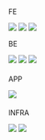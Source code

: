 
<div>
  <p>FE</p>
  <img src="https://img.shields.io/badge/React.js-61DAFB?style=flat-square&logo=React&logoColor=black"/>
  <img src="https://img.shields.io/badge/Next.js-000000?style=flat-square&logo=Next.js&logoColor=white"/>
  <img src="https://img.shields.io/badge/Vue.js-4FC08D?style=flat-square&logo=Vue.js&logoColor=white"/>
</div>


<div style="margin-bottom: 20px;">
  <p>BE</p>
  <img src="https://img.shields.io/badge/java-007396?style=flat-square&logo=java&logoColor=white"/>
  <img src="https://img.shields.io/badge/Spring-6DB33F?style=flat-square&logo=Spring&logoColor=white"/>
  <img src="https://img.shields.io/badge/Kotlin-007396?style=flat-square&logo=Kotlin&logoColor=white"/>
</div>

<div style="margin-bottom: 20px;">
  <p>APP</p>
  <img src="https://img.shields.io/badge/Kotlin-007396?style=flat-square&logo=Kotlin&logoColor=white"/>
</div>

<div style="margin-bottom: 20px;">
  <p>INFRA</p>
  <img src="https://img.shields.io/badge/Docker-007396?style=flat-square&logo=Docker&logoColor=white"/>
  <img src="https://img.shields.io/badge/K8S CKA-007396?style=flat-square&logo=K8S CKA&logoColor=white"/>
</div>





